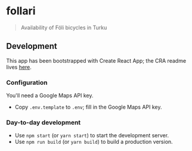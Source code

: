 # follari

> Availability of Föli bicycles in Turku

## Development

This app has been bootstrapped with Create React App; the CRA readme
lives [here][cra-readme].

### Configuration

You'll need a Google Maps API key.

- Copy `.env.template` to `.env`; fill in the Google Maps API key.

### Day-to-day development

- Use `npm start` (or `yarn start`) to start the development server.
- Use `npm run build` (or `yarn build`) to build a production version.

[cra-readme]: https://github.com/facebook/create-react-app/blob/dfbc71ce2ae07547a8544cce14a1a23fac99e071/packages/react-scripts/template/README.md
